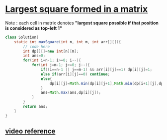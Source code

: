 # [**Largest square formed in a matrix**](https://practice.geeksforgeeks.org/problems/largest-square-formed-in-a-matrix0806/1#)

 Note : each cell in matrix denotes **"largest square possible if that position is considered as top-left 1"**
```java
class Solution{
    static int maxSquare(int n, int m, int arr[][]){
        // code here
        int dp[][]=new int[n][m];
        int ans=0;
        for(int i=n-1; i>=0; i--){
            for(int j=m-1; j>=0; j--){
                if((i==n-1 || j==m-1) && arr[i][j]==1) dp[i][j]=1;
                else if(arr[i][j]==0) continue;
                else{
                    dp[i][j]=Math.min(dp[i][j+1],Math.min(dp[i+1][j],dp[i+1][j+1]))+1;
                }
                ans=Math.max(ans,dp[i][j]);
            }
        }
        return ans;
    }
}
```
## [**video reference**](https://youtu.be/UagRoA3C5VQ)